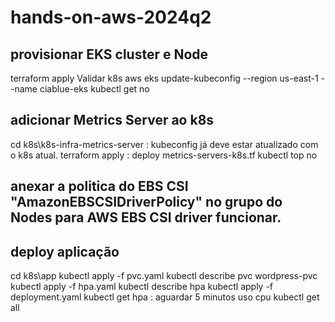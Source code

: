 # hands-on-aws-2024q2
## provisionar EKS cluster e Node
terraform apply
Validar k8s
  aws eks update-kubeconfig --region us-east-1 --name ciablue-eks
  kubectl get no
## adicionar Metrics Server ao k8s
cd k8s\k8s-infra-metrics-server									: kubeconfig já deve estar atualizado com o k8s atual.
  terraform apply 																	: deploy metrics-servers-k8s.tf
  kubectl top no
## anexar a politica do EBS CSI "AmazonEBSCSIDriverPolicy" no grupo do Nodes para AWS EBS CSI driver funcionar.	

## deploy aplicação 
 cd k8s\app
  kubectl apply -f pvc.yaml
  kubectl describe pvc wordpress-pvc
  kubectl apply -f hpa.yaml
  kubectl describe hpa
  kubectl apply -f deployment.yaml
  kubectl get hpa						: aguardar 5 minutos uso cpu
  kubectl get all
